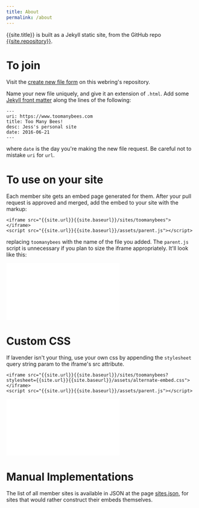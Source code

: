 ```yaml
---
title: About
permalink: /about
---
```


{{site.title}} is built as a Jekyll static site, from the GitHub repo [{{site.repository}}]({{site.repository}}).

# To join

Visit the [create new file form]({{site.new_site_url}}) on this webring's repository.

Name your new file uniquely, and give it an extension of `.html`. Add some [Jekyll front matter](https://jekyllrb.com/docs/front-matter/) along the lines of the following:

```
---
uri: https://www.toomanybees.com
title: Too Many Bees!
desc: Jess's personal site
date: 2016-06-21
---
```

where `date` is the day you're making the new file request. Be careful not to mistake `uri` for `url`.

# To use on your site

Each member site gets an embed page generated for them. After your pull request is approved and merged, add the embed to your site with the markup:

```
<iframe src="{{site.url}}{{site.baseurl}}/sites/toomanybees">
</iframe>
<script src="{{site.url}}{{site.baseurl}}/assets/parent.js"></script>
```

replacing `toomanybees` with the name of the file you added. The `parent.js` script is unnecessary if you plan to size the iframe appropriately. It'll look like this:

<style type="text/css">
  iframe {
    border: none;
  }
</style>
<iframe src="{{site.url}}{{site.baseurl}}/sites/toomanybees">
</iframe>
<script src="{{site.url}}{{site.baseurl}}/assets/parent.js"></script>

# Custom CSS

If lavender isn't your thing, use your own css by appending the `stylesheet` query string param to the iframe's src attribute.

```
<iframe src="{{site.url}}{{site.baseurl}}/sites/toomanybees?stylesheet={{site.url}}{{site.baseurl}}/assets/alternate-embed.css">
</iframe>
<script src="{{site.url}}{{site.baseurl}}/assets/parent.js"></script>
```

<iframe src="{{site.url}}{{site.baseurl}}/sites/toomanybees?stylesheet={{site.url}}{{site.baseurl}}/assets/alternate-embed.css">
</iframe>
<script src="{{site.url}}{{site.baseurl}}/assets/parent.js"></script>

# Manual Implementations

The list of all member sites is available in JSON at the page [sites.json]({{site.url}}{{site.baseurl}}/sites.json), for sites that would rather construct their embeds themselves.

